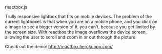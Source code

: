reactbox.js

Trully responsive lightbox that fits on mobile devices.
The problem of the current lightboxes is that when you are on a mobile phone, and you click on a image to see a bigger version of it, you can't, because you get limited by the screen size.
With reactbox the image overflows the device screen, allowing the user to scroll and zoom in or out through the picture.

Check out the demo:
http://reactbox.herokuapp.com/